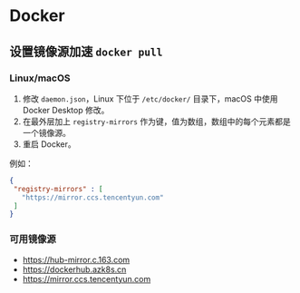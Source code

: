 # Docker

## 设置镜像源加速 `docker pull`

### Linux/macOS

1. 修改 `daemon.json`，Linux 下位于 `/etc/docker/` 目录下，macOS 中使用 Docker Desktop 修改。
2. 在最外层加上 `registry-mirrors` 作为键，值为数组，数组中的每个元素都是一个镜像源。
3. 重启 Docker。

例如：

```json
{
 "registry-mirrors" : [
   "https://mirror.ccs.tencentyun.com"
 ]
}
```

### 可用镜像源

- https://hub-mirror.c.163.com
- https://dockerhub.azk8s.cn
- https://mirror.ccs.tencentyun.com
